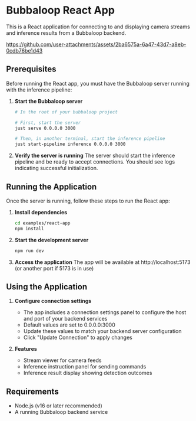 # Bubbaloop React App

This is a React application for connecting to and displaying camera streams and inference results from a Bubbaloop backend.

https://github.com/user-attachments/assets/2ba6575a-6a47-43d7-a8eb-0cdb76be1d43

## Prerequisites

Before running the React app, you must have the Bubbaloop server running with the inference pipeline:

1. **Start the Bubbaloop server**
   ```bash
   # In the root of your bubbaloop project
   
   # First, start the server
   just serve 0.0.0.0 3000
   
   # Then, in another terminal, start the inference pipeline
   just start-pipeline inference 0.0.0.0 3000
   ```

2. **Verify the server is running**
   The server should start the inference pipeline and be ready to accept connections.
   You should see logs indicating successful initialization.

## Running the Application

Once the server is running, follow these steps to run the React app:

1. **Install dependencies**
   ```bash
   cd examples/react-app
   npm install
   ```

2. **Start the development server**
   ```bash
   npm run dev
   ```

3. **Access the application**
   The app will be available at http://localhost:5173 (or another port if 5173 is in use)

## Using the Application

1. **Configure connection settings**
   - The app includes a connection settings panel to configure the host and port of your backend services
   - Default values are set to 0.0.0.0:3000
   - Update these values to match your backend server configuration
   - Click "Update Connection" to apply changes

2. **Features**
   - Stream viewer for camera feeds
   - Inference instruction panel for sending commands
   - Inference result display showing detection outcomes

## Requirements

- Node.js (v16 or later recommended)
- A running Bubbaloop backend service
